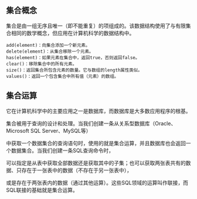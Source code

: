 ## 集合概念
集合是由一组无序且唯一（即不能重复）的项组成的。该数据结构使用了与有限集合相同的数学概念，但应用在计算机科学的数据结构中。
```
add(element)：向集合添加一个新元素。
delete(element)：从集合移除一个元素。
has(element)：如果元素在集合中，返回true，否则返回false。
clear()：移除集合中的所有元素。
size()：返回集合所包含元素的数量。它与数组的length属性类似。
values()：返回一个包含集合中所有值（元素）的数组。
```

## 集合运算
它在计算机科学中的主要应用之一是数据库，而数据库是大多数应用程序的根基。

集合被用于查询的设计和处理。当我们创建一条从关系型数据库（Oracle、Microsoft SQL Server、MySQL等）

中获取一个数据集合的查询语句时，使用的就是集合运算，并且数据库也会返回一个数据集合。当我们创建一条SQL查询命令时，

可以指定是从表中获取全部数据还是获取其中的子集；也可以获取两张表共有的数据、只存在于一张表中的数据（不存在于另一张表中），

或是存在于两张表内的数据（通过其他运算）。这些SQL领域的运算叫作联接，而SQL联接的基础就是集合运算。
